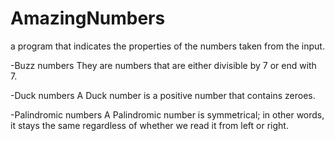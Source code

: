 # AmazingNumbers
a program that indicates the properties of the numbers taken from the input.


-Buzz numbers
They are numbers that are either divisible by 7 or end with 7.

-Duck numbers
A Duck number is a positive number that contains zeroes.

-Palindromic numbers
A Palindromic number is symmetrical; in other words, it stays the same regardless of whether we read it from left or right.

